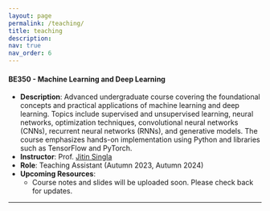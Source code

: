 ```yaml
---
layout: page
permalink: /teaching/
title: teaching
description:
nav: true
nav_order: 6
---
```

#### **BE350 - Machine Learning and Deep Learning**
- **Description**: Advanced undergraduate course covering the foundational concepts and practical applications of machine learning and deep learning. Topics include supervised and unsupervised learning, neural networks, optimization techniques, convolutional neural networks (CNNs), recurrent neural networks (RNNs), and generative models. The course emphasizes hands-on implementation using Python and libraries such as TensorFlow and PyTorch.
- **Instructor**: Prof. [Jitin Singla](https://www.iitr.ac.in/~BT/Jitin_Singla)
- **Role**: Teaching Assistant (Autumn 2023, Autumn 2024)
- **Upcoming Resources**:  
  - Course notes and slides will be uploaded soon. Please check back for updates.

<!-- 

## Courses and Topics

### 2024

#### **Introduction to Molecular Dynamics Simulations**
- **Description**: Hands-on workshop introducing the basics of molecular dynamics simulations using GROMACS. Covers system setup, energy minimization, and trajectory analysis.
- **Recommended Readings**:
  - *"Molecular Biology of the Cell"* by Bruce Alberts et al.
  - *"Molecular Dynamics Simulations: Elementary Methods"* by J. M. Haile
- **Suggested Tools**: GROMACS, VMD
- **Sample Materials**:  
  - [GROMACS Tutorial](https://www.gromacs.org/)

---

#### **Machine Learning in Computational Biology**
- **Description**: Explored the application of machine learning techniques in protein structure analysis and clustering. Focused on the use of Graph Neural Networks for analyzing molecular datasets.
- **Recommended Readings**:
  - *"Deep Learning for the Life Sciences"* by Bharath Ramsundar et al.
  - *"Hands-On Machine Learning with Scikit-Learn, Keras, and TensorFlow"* by Aurélien Géron
- **Suggested Tools**: Python (TensorFlow, PyTorch), MDTraj
- **Sample Materials**:  
  - [Deep Learning Specialization](https://www.coursera.org/specializations/deep-learning)

---

### 2023

#### **Introduction to Bioinformatics**
- **Description**: Covered sequence alignment, protein structure prediction, and basics of genomics data analysis. Targeted students new to bioinformatics and computational biology.
- **Recommended Readings**:
  - *"Bioinformatics: Sequence and Genome Analysis"* by David W. Mount
  - *"Python for Bioinformatics"* by Sebastian Bassi
- **Suggested Tools**: Biopython, Clustal Omega
- **Sample Materials**:  
  - [MIT OpenCourseWare: Computational Biology](https://ocw.mit.edu/courses/biology/7-91j-foundations-of-computational-and-systems-biology-spring-2014/)

---

#### **Nanotechnology in Medicine**
- **Description**: Seminar on the applications of nanotechnology in drug delivery and cancer detection. Discussed recent advances and case studies from your publications.
- **Recommended Readings**:
  - *"Nanotechnology in Drug Delivery"* by Melgardt M. de Villiers et al.
  - *"Biomedical Nanotechnology"* by Neelina H. Malsch
- **Sample Materials**:  
  - Case studies from your publication: *Applications of Nanotechnology in Converging the Biomarker Science for Advancement in Cancer Detection and Treatment*  
    ([DOI](https://doi.org/10.1007/978-981-99-2196-6_75-2)) -->

---
